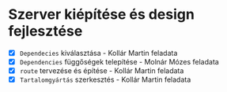 # Szerver kiépítése és design fejlesztése

- [x] `Dependecies` kiválasztása - Kollár Martin feladata
- [x] `Dependencies` függőségek telepítése - Molnár Mózes feladata
- [x] `route` tervezése és építése - Kollár Martin feladata
- [x] `Tartalomgyártás` szerkesztés - Kollár Martin feladata
